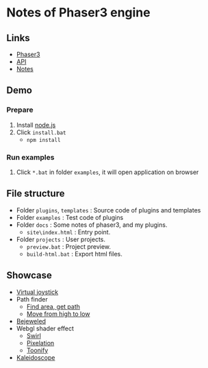# Notes of Phaser3 engine

## Links

- [Phaser3](https://github.com/photonstorm/phaser)
- [API](https://photonstorm.github.io/phaser3-docs/index.html)
- [Notes](https://rexrainbow.github.io/phaser3-rex-notes/docs/site/index.html)

## Demo

### Prepare

1. Install [node.js](https://nodejs.org/en/)
2. Click `install.bat`
    - `npm install`

### Run examples

1. Click `*.bat` in folder `examples`, it will open application on browser

## File structure

- Folder `plugins`, `templates` : Source code of plugins and templates
- Folder `examples` : Test code of plugins
- Folder `docs` : Some notes of phaser3, and my plugins.
    - `site\index.html` : Entry point.
- Folder `projects` : User projects.
    - `preview.bat` : Project preview.
    - `build-html.bat` : Export html files.

## Showcase

- [Virtual joystick](https://codepen.io/rexrainbow/full/oyqvQY)
- Path finder
    - [Find area, get path](https://codepen.io/rexrainbow/full/qvJwjJ)
    - [Move from high to low](https://codepen.io/rexrainbow/full/NJOmQg)
- [Bejeweled](https://codepen.io/rexrainbow/full/wEVYoY)
- Webgl shader effect
    - [Swirl](https://codepen.io/rexrainbow/full/RBXQBo)
    - [Pixelation](https://codepen.io/rexrainbow/full/MqgmgE)
    - [Toonify](https://codepen.io/rexrainbow/full/ErWNXa)
- [Kaleidoscope](https://codepen.io/rexrainbow/full/RdzvVj)
